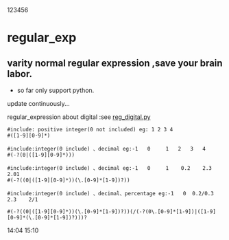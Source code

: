 123456
# regular_exp
## varity normal regular expression ,save your  brain labor.
   
* so far only support python.

update continuously...

regular_expression about digital :see [reg_digital.py](https://github.com/fogCrow/regular_exp/blob/master/reg_digital.py)

```
#include: positive integer(0 not included) eg: 1 2 3 4
#([1-9][0-9]*)

#include:integer(0 include) 、decimal eg:-1   0     1   2   3   4
#(-?(0|([1-9][0-9]*)))

#include:integer(0 include) 、decimal eg:-1   0     1    0.2    2.3    2.01
#(-?((0|([1-9][0-9]*))(\.[0-9]*[1-9])?))  

#include:integer(0 include) 、decimal、percentage eg:-1   0  0.2/0.3    2.3    2/1  

#(-?((0|([1-9][0-9]*))(\.[0-9]*[1-9])?))(/(-?(0\.[0-9]*[1-9])|([1-9][0-9]*(\.[0-9]*[1-9])?)))?
```

14:04
15:10
